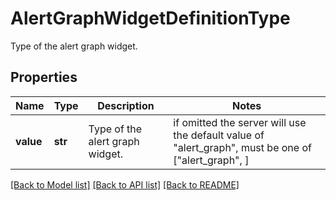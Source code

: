 # AlertGraphWidgetDefinitionType

Type of the alert graph widget.
## Properties
Name | Type | Description | Notes
------------ | ------------- | ------------- | -------------
**value** | **str** | Type of the alert graph widget. |  if omitted the server will use the default value of "alert_graph",  must be one of ["alert_graph", ]

[[Back to Model list]](README.md#documentation-for-models) [[Back to API list]](README.md#documentation-for-api-endpoints) [[Back to README]](README.md)


